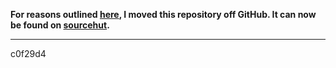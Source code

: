 **For reasons outlined [here][autopilot], I moved this repository off GitHub.
It can now be found on [sourcehut][sourcehut].**

[autopilot]: https://github.com/juni2k/autopilot#motivation
[sourcehut]: https://git.sr.ht/~juni/libmoor

---

c0f29d4
